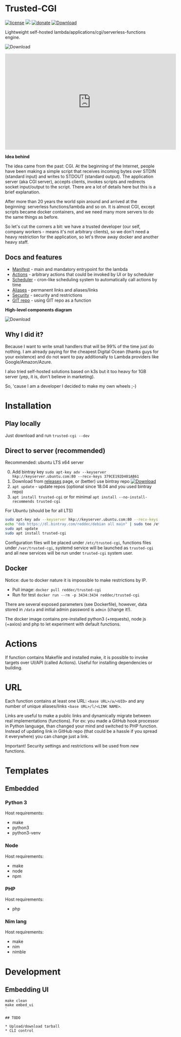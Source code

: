 # Trusted-CGI

[![license](https://img.shields.io/github/license/reddec/trusted-cgi.svg)](https://github.com/reddec/trusted-cgi)
[![](https://godoc.org/github.com/reddec/trusted-cgi?status.svg)](http://godoc.org/github.com/reddec/trusted-cgi/application)
[![donate](https://img.shields.io/badge/help_by️-donate❤-ff69b4)](http://reddec.net/about/#donate)
[![Download](https://api.bintray.com/packages/reddec/debian/trusted-cgi/images/download.svg)](https://bintray.com/reddec/debian/trusted-cgi/_latestVersion)

Lightweight self-hosted lambda/applications/cgi/serverless-functions engine. 

![Download](./assets/interaction.svg)

<iframe width="560" height="315" src="https://www.youtube.com/embed/GjqhQXlOdWQ" frameborder="0" allow="accelerometer; autoplay; encrypted-media; gyroscope; picture-in-picture" allowfullscreen></iframe>

**Idea behind**

The idea came from the past: CGI. At the beginning of the Internet, people have been making a simple script that receives incoming bytes over STDIN 
(standard input) and writes to STDOUT (standard output). The application server (aka CGI server), accepts clients,
invokes scripts and redirects socket input/output to the script. There are a lot of details here but this is a brief explanation.

After more than 20 years the world spin around and arrived at the beginning: serverless functions/lambda and so on.
It is almost CGI, except scripts became docker containers, and we need many more servers to do the same things as before.

So let's cut the corners a bit: we have a trusted developer (our self, company workers - means it's not arbitrary clients), 
so we don't need a heavy restriction for the application, so let's throw away docker and another heavy staff.

## Docs and features

* [Manifest](manifest.md) - main and mandatory entrypoint for the lambda
* [Actions](actions.md) - arbitrary actions that could be invoked by UI or by scheduler
* [Scheduler](scheduler.md) - cron-like scheduling system to automatically call actions by time
* [Aliases](aliases.md) - permanent links and aliases/links
* [Security](security.md) - security and restrictions
* [GIT repo](git_repo.md) - using GIT repo as a function

**High-level components diagram**

![Download](./assets/trusted-cgi-overview.svg)

## Why I did it?
 
Because I want to write small handlers that will be 99% of the time just do nothing. I am already paying for the cheapest
Digital Ocean (thanks guys for your existence) and do not want to pay additionally to Lambda providers like Google/Amazon/Azure.

I also tried self-hosted solutions based on k3s but it too heavy for 1GB server (yep, it is, don't believe in marketing).

So, 'cause I am a developer I decided to make my own wheels ;-)

# Installation

## Play locally

Just download and run `trusted-cgi --dev`

## Direct to server (recommended)

Recommended: ubuntu LTS x64 server

0. Add bintray key `sudo apt-key adv --keyserver hkp://keyserver.ubuntu.com:80 --recv-keys 379CE192D401AB61`
1. Download from [releases](https://github.com/reddec/trusted-cgi/releases) page, or (better) use bintray repo
[![Download](https://api.bintray.com/packages/reddec/debian/trusted-cgi/images/download.svg)](https://bintray.com/reddec/debian/trusted-cgi/_latestVersion)
2. `apt update` - update repos (optional since 18.04 and you used bintray repo)
3. `apt install trusted-cgi` or for minimal `apt install --no-install-recommends trusted-cgi`  

For Ubuntu (should be for all LTS)

```bash
sudo apt-key adv --keyserver hkp://keyserver.ubuntu.com:80 --recv-keys 379CE192D401AB61
echo "deb https://dl.bintray.com/reddec/debian all main" | sudo tee /etc/apt/sources.list.d/trusted-cgi.list
sudo apt update
sudo apt install trusted-cgi
```

Configuration files will be placed under `/etc/trusted-cgi`, functions files under `/var/trusted-cgi`,
systemd service will be launched as `trusted-cgi` and all new services will be run under `trusted-cgi` system
user.

## Docker

Notice: due to docker nature it is impossible to make restrictions by IP.

* Pull image: `docker pull reddec/trusted-cgi`
* Run for test `docker run --rm -p 3434:3434 reddec/trusted-cgi`

There are several exposed parameters (see Dockerfile), however, data stored in `/data` and
initial admin password is `admin` (change it!).

The docker image contains pre-installed python3 (+requests), node js (+axios) and php to let experiment with default
functions.


# Actions

If function contains Makefile and installed make, it is possible to invoke targets over UI/API (called Actions). Useful
for installing dependencies or building.

# URL

Each function contains at least one URL: `<base URL>/a/<UID>` and any number of unique aliases/links `<base URL>/l/<LINK NAME>`.

Links are useful to make a public links and dynamically migrate between real implementations (functions). For ex:
you made a GitHub hook processor in Python language, than changed your mind and switched to PHP function. Instead of 
updating link in GitHub repo (that could be a hassle if you spread it everywhere) you can change just a link.

Important! Security settings and restrictions will be used from new functions.

# Templates

## Embedded

### Python 3

Host requirements:

* make
* python3
* python3-venv

### Node

Host requirements:

* make
* node
* npm

### PHP

Host requirements:

* php

### Nim lang

Host requirements:

* make
* nim
* nimble

# Development

## Embedding UI

```shell script
make clean
make embed_ui
`

## TODO

* Upload/download tarball
* CLI control
